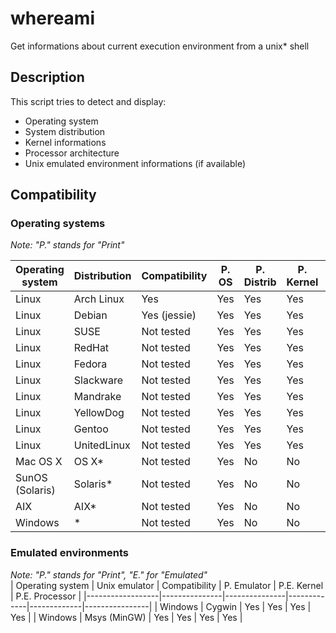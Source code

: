 # whereami
Get informations about current execution environment from a unix* shell

## Description

This script tries to detect and display:
* Operating system
* System distribution
* Kernel informations
* Processor architecture
* Unix emulated environment informations (if available)

## Compatibility
### Operating systems
*Note: "P." stands for "Print"*  

| Operating system | Distribution    | Compatibility | P. OS  | P. Distrib | P. Kernel | P. Processor |
|------------------|-----------------|---------------|--------|------------|-----------|--------------|
| Linux            | Arch Linux      | Yes           | Yes    | Yes        | Yes       | Yes          |
| Linux            | Debian          | Yes (jessie)  | Yes    | Yes        | Yes       | Yes          |
| Linux            | SUSE            | Not tested    | Yes    | Yes        | Yes       | Yes          |
| Linux            | RedHat          | Not tested    | Yes    | Yes        | Yes       | Yes          |
| Linux            | Fedora          | Not tested    | Yes    | Yes        | Yes       | Yes          |
| Linux            | Slackware       | Not tested    | Yes    | Yes        | Yes       | Yes          |
| Linux            | Mandrake        | Not tested    | Yes    | Yes        | Yes       | Yes          |
| Linux            | YellowDog       | Not tested    | Yes    | Yes        | Yes       | Yes          |
| Linux            | Gentoo          | Not tested    | Yes    | Yes        | Yes       | Yes          |
| Linux            | UnitedLinux     | Not tested    | Yes    | Yes        | Yes       | Yes          |
| Mac OS X         | OS X*           | Not tested    | Yes    | No         | No        | No           |
| SunOS (Solaris)  | Solaris*        | Not tested    | Yes    | No         | No        | Yes          |
| AIX              | AIX*            | Not tested    | Yes    | No         | No        | No           |
| Windows          | *               | Not tested    | Yes    | No         | No        | No           |

### Emulated environments
*Note: "P." stands for "Print", "E." for "Emulated"*  
| Operating system | Unix emulator | Compatibility | P. Emulator | P.E. Kernel | P.E. Processor |
|------------------|---------------|---------------|-------------|-------------|----------------|
| Windows          | Cygwin        | Yes           | Yes         | Yes         | Yes            |
| Windows          | Msys (MinGW)  | Yes           | Yes         | Yes         | Yes            |
